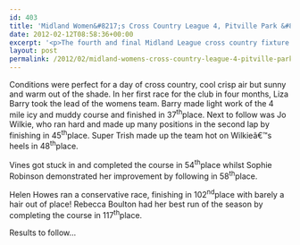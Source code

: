 ```yaml
---
id: 403
title: 'Midland Women&#8217;s Cross Country League 4, Pitville Park &#8211; 11th February 2012'
date: 2012-02-12T08:58:36+00:00
excerpt: '<p>The fourth and final Midland League cross country fixture of the 2011/12 season was at Pitville Park in Cheltenham.</p>'
layout: post
permalink: /2012/02/midland-womens-cross-country-league-4-pitville-park-11th-february-2012/
---
```

</p> 

Conditions were perfect for a day of cross country, cool crisp air but sunny and warm out of the shade. In her first race for the club in four months, Liza Barry took the lead of the womens team. Barry made light work of the 4 mile icy and muddy course and finished in 37<sup>th</sup>place. Next to follow was Jo Wilkie, who ran hard and made up many positions in the second lap by finishing in 45<sup>th</sup>place. Super Trish made up the team hot on Wilkieâ€™s heels in 48<sup>th</sup>place. 

Vines got stuck in and completed the course in 54<sup>th</sup>place whilst Sophie Robinson demonstrated her improvement by following in 58<sup>th</sup>place. 

Helen Howes ran a conservative race, finishing in 102<sup>nd</sup>place with barely a hair out of place! Rebecca Boulton had her best run of the season by completing the course in 117<sup>th</sup>place.

Results to follow&#8230;</p>
